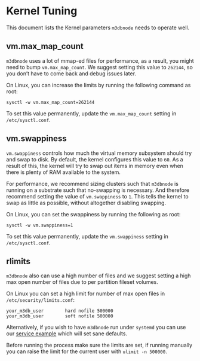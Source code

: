 Kernel Tuning
=============

This document lists the Kernel parameters `m3dbnode` needs to operate well.

## vm.max_map_count
`m3dbnode` uses a lot of mmap-ed files for performance, as a result, you might need to bump `vm.max_map_count`. We suggest setting this value to `262144`, so you don’t have to come back and debug issues later.

On Linux, you can increase the limits by running the following command as root:
```
sysctl -w vm.max_map_count=262144
```

To set this value permanently, update the `vm.max_map_count` setting in `/etc/sysctl.conf`.

## vm.swappiness
`vm.swappiness` controls how much the virtual memory subsystem should try and swap to disk. By default, the kernel configures this value to `60`. As a result of this, the kernel will try to swap out items in memory even when there is plenty of RAM available to the system.

For performance, we recommend sizing clusters such that `m3dbnode` is running on a substrate such that no-swapping is necessary. And therefore recommend setting the value of `vm.swappiness` to `1`. This tells the kernel to swap as little as possible, without altogether disabling swapping.

On Linux, you can set the swappiness by running the following as root:
```
sysctl -w vm.swappiness=1
```

To set this value permanently, update the `vm.swappiness` setting in `/etc/sysctl.conf`.


## rlimits
`m3dbnode` also can use a high number of files and we suggest setting a high max open number of files due to per partition fileset volumes.

On Linux you can set a high limit for number of max open files in `/etc/security/limits.conf`:
```
your_m3db_user        hard nofile 500000
your_m3db_user        soft nofile 500000
```

Alternatively, if you wish to have `m3dbnode` run under `systemd` you can use our [service example](https://github.com/m3db/m3/tree/master/integrations/systemd/m3dbnode.service) which will set sane defaults.

Before running the process make sure the limits are set, if running manually you can raise the limit for the current user with `ulimit -n 500000`.